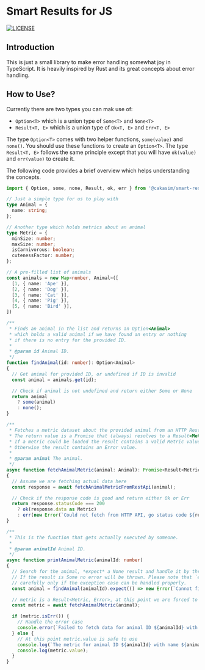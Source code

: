 Smart Results for JS
====================

[![LICENSE](https://img.shields.io/github/license/Cakasim/js-smart-results.svg)](LICENSE)

Introduction
------------

This is just a small library to make error handling somewhat joy in TypeScript. It is heavily inspired by Rust and
its great concepts about error handling.

How to Use?
-----------

Currently there are two types you can mak use of:

 - `Option<T>` which is a union type of `Some<T>` and `None<T>`
 - `Result<T, E>` which is a union type of `Ok<T, E>` and `Err<T, E>`

The type `Option<T>` comes with two helper functions, `some(value)` and `none()`. You should use these functions to create an `Option<T>`.
The type `Result<T, E>` follows the same principle except that you will have `ok(value)` and `err(value)` to create it.

The following code provides a brief overview which helps understanding the concepts.

```ts
import { Option, some, none, Result, ok, err } from '@cakasim/smart-results';

// Just a simple type for us to play with
type Animal = {
  name: string;
};

// Another type which holds metrics about an animal
type Metric = {
  minSize: number;
  maxSize: number;
  isCarnivorous: boolean;
  cutenessFactor: number;
};

// A pre-filled list of animals
const animals = new Map<number, Animal>([
  [1, { name: 'Ape' }],
  [2, { name: 'Dog' }],
  [3, { name: 'Cat' }],
  [4, { name: 'Pig' }],
  [5, { name: 'Bird' }],
])

/**
 * Finds an animal in the list and returns an Option<Animal>
 * which holds a valid animal if we have found an entry or nothing
 * if there is no entry for the provided ID.
 *
 * @param id Animal ID.
 */
function findAnimal(id: number): Option<Animal>
{
  // Get animal for provided ID, or undefined if ID is invalid
  const animal = animals.get(id);

  // Check if animal is not undefined and return either Some or None
  return animal
    ? some(animal)
    : none();
}

/**
 * Fetches a metric dataset about the provided animal from an HTTP Rest API.
 * The return value is a Promise that (always) resolves to a Result<Metric, Error>.
 * If a metric could be loaded the result contains a valid Metric value.
 * Otherwise the result contains an Error value.
 *
 * @param animal The animal.
 */
async function fetchAnimalMetric(animal: Animal): Promise<Result<Metric, Error>>
{
  // Assume we are fetching actual data here
  const response = await fetchAnimalMetricFromRestApi(animal);

  // Check if the response code is good and return either Ok or Err
  return response.statusCode === 200
    ? ok(response.data as Metric)
    : err(new Error(`Could not fetch from HTTP API, go status code ${response.statusCode}.`));
}

/**
 * This is the function that gets actually executed by someone.
 *
 * @param animalId Animal ID.
 */
async function printAnimalMetric(animalId: number)
{
  // Search for the animal, *expect* a None result and handle it by throwing the provided Error.
  // If the result is Some no error will be thrown. Please note that `expect()` should be used
  // carefully only if the exception case can be handled properly.
  const animal = findAnimal(animalId).expect(() => new Error(`Cannot find animal for ID ${animalId}.`));

  // metric is a Result<Metric, Error>, at this point we are forced to check for a valid result
  const metric = await fetchAnimalMetric(animal);

  if (metric.isErr()) {
    // Handle the error case
    console.error(`Failed to fetch data for animal ID ${animalId} with name ${animal.name} from REST API: ${metric.value.message}`);
  } else {
    // At this point metric.value is safe to use
    console.log(`The metric for animal ID ${animalId} with name ${animal.name} is:`);
    console.log(metric.value);
  }
}
```
